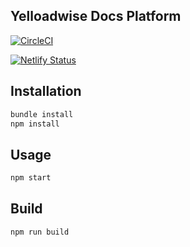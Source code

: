 ## Yelloadwise Docs Platform
[![CircleCI](https://circleci.com/gh/irancell.irorg/irancell.irDocument.svg?style=svg)](https://circleci.com/gh/irancell.irorg/irancell.irDocument)

[![Netlify Status](https://api.netlify.com/api/v1/badges/22152c3d-fdc1-45de-a210-a03669e9b463/deploy-status)](https://app.netlify.com/sites/silly-wright-1e8928/deploys)

## Installation

```bash
bundle install
npm install
```

## Usage

```bash
npm start
```

## Build

```bash
npm run build
```
